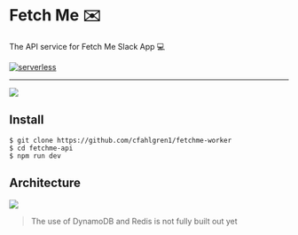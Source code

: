 # Fetch Me ✉️

The API service for Fetch Me Slack App 💻

[![serverless](http://public.serverless.com/badges/v3.svg)](http://www.serverless.com)

---

![](https://img.shields.io/badge/express.js-4.x-red?logo=express.js&style=for-the-badge)

## Install

    $ git clone https://github.com/cfahlgren1/fetchme-worker
    $ cd fetchme-api
    $ npm run dev

## Architecture

![](https://i.ibb.co/c889nfF/lambda-architecture.png)

> The use of DynamoDB and Redis is not fully built out yet
